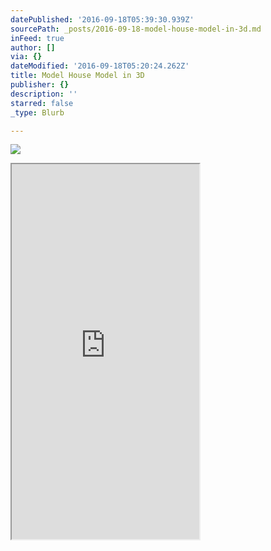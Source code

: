 ```yaml
---
datePublished: '2016-09-18T05:39:30.939Z'
sourcePath: _posts/2016-09-18-model-house-model-in-3d.md
inFeed: true
author: []
via: {}
dateModified: '2016-09-18T05:20:24.262Z'
title: Model House Model in 3D
publisher: {}
description: ''
starred: false
_type: Blurb

---
```

![](https://the-grid-user-content.s3-us-west-2.amazonaws.com/fcf79363-7da6-46ee-8553-055764066ab1.jpg)

<iframe src="https://the-grid.github.io/ed-userhtml/?g=eJyNU01P4zAUvPdXWL4AEtQshcKWJBISu-JAhQTlwGllnEdj8JeclwC74r9jJ01SRCttLnHem5k3HjtJLmsiFC_LlCJopzgCzUYkPInrGgXwHDzN5tYg_K00J1e2KoHMbQ4qYW6F3yB18Op5lAHuV6oBJ7ipedlBQZfCS4dgKJF5StsuJdaIOO4NNZgqwGowOHa-eV_CE68U7u5RUoBcFpjS6eGhe6PkVeZYpPTnNH5lCWvV-tGPvl-uuVV2aSM4lDa1nyqlgkcIDrNE6iUpvQihILoZY3VwJHEsrGaL1aYvOXI2kMbOLHtjk7PBclxzFRa_hwEEJSr4WgpJKCleUnoHONR3f-ydU8K2226Uth5aT1pftidB8N1BuhOzZ888xNdUdyKm5j4KVApISv41pMXN4uL6z_zX_Ob2YUaOpmfHk5Pjk-l-0wTvrS-4yRX4GTHBfFsPcTmO8lEqie-iAPGy3s1DgPdezciGkD2Ey1QC0_x0Mo5A2inmsI1zu855LlcMDfq_CAHXMD7ORwlrs8hGXVTfr0Lv8N6EvV3b-OvEodlA7kL_BKB7IEs" height="600" style=""></iframe>